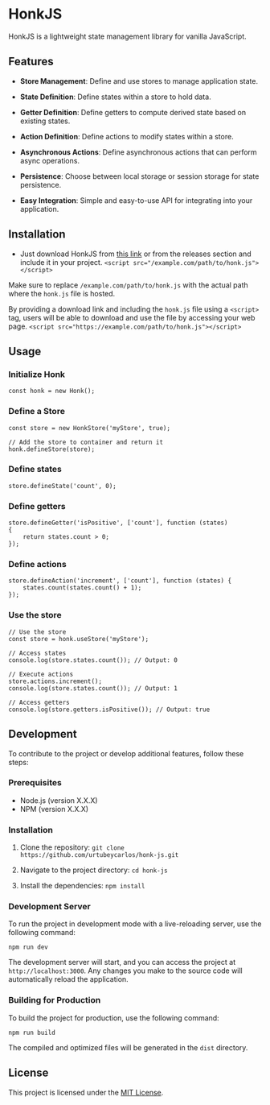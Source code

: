 # HonkJS

HonkJS is a lightweight state management library for vanilla JavaScript.

## Features

-   **Store Management**: Define and use stores to manage application state.

-   **State Definition**: Define states within a store to hold data.

-   **Getter Definition**: Define getters to compute derived state based on existing states.

-   **Action Definition**: Define actions to modify states within a store.

-   **Asynchronous Actions**: Define asynchronous actions that can perform async operations.

-   **Persistence**: Choose between local storage or session storage for state persistence.

-   **Easy Integration**: Simple and easy-to-use API for integrating into your application.

## Installation

-   Just download HonkJS from [this link](https://github.com/urtubeycarlos/honk-js/releases/tag/v1) or from the releases section and include it in your project.
    `<script src="/example.com/path/to/honk.js"></script>`

Make sure to replace `/example.com/path/to/honk.js` with the actual path where the `honk.js` file is hosted.

By providing a download link and including the `honk.js` file using a `<script>` tag, users will be able to download and use the file by accessing your web page.
`<script src="https://example.com/path/to/honk.js"></script>`

## Usage

### Initialize Honk

    const honk = new Honk();

### Define a Store

    const store = new HonkStore('myStore', true);

    // Add the store to container and return it
    honk.defineStore(store);

### Define states

    store.defineState('count', 0);

### Define getters

    store.defineGetter('isPositive', ['count'], function (states)
    {
    	return states.count > 0;
    });

### Define actions

    store.defineAction('increment', ['count'], function (states) {
        states.count(states.count() + 1);
    });

### Use the store

    // Use the store
    const store = honk.useStore('myStore');

    // Access states
    console.log(store.states.count()); // Output: 0

    // Execute actions
    store.actions.increment();
    console.log(store.states.count()); // Output: 1

    // Access getters
    console.log(store.getters.isPositive()); // Output: true

## Development

To contribute to the project or develop additional features, follow these steps:

### Prerequisites

-   Node.js (version X.X.X)
-   NPM (version X.X.X)

### Installation

1. Clone the repository:
   `git clone https://github.com/urtubeycarlos/honk-js.git`

2. Navigate to the project directory:
   `cd honk-js`
3. Install the dependencies:
   `npm install`

### Development Server

To run the project in development mode with a live-reloading server, use the following command:

`npm run dev`

The development server will start, and you can access the project at `http://localhost:3000`. Any changes you make to the source code will automatically reload the application.

### Building for Production

To build the project for production, use the following command:

`npm run build`

The compiled and optimized files will be generated in the `dist` directory.

## License

This project is licensed under the [MIT License](https://opensource.org/license/mit/).
